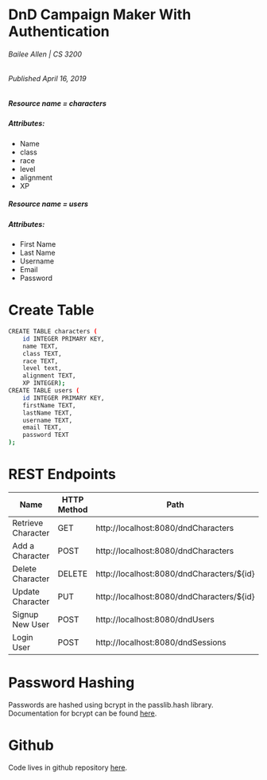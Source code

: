 # DnD Campaign Maker With Authentication
###### Bailee Allen | CS 3200
###### Published April 16, 2019

##
##### Resource name = characters
##### Attributes:
- Name
- class
- race
- level
- alignment
- XP

##### Resource name = users
##### Attributes:
- First Name
- Last Name
- Username
- Email
- Password

# Create Table 

```sh
CREATE TABLE characters (
    id INTEGER PRIMARY KEY,
    name TEXT,
    class TEXT,
    race TEXT,
    level text,
    alignment TEXT,
    XP INTEGER);
CREATE TABLE users (
    id INTEGER PRIMARY KEY,
    firstName TEXT,
    lastName TEXT,
    username TEXT,
    email TEXT,
    password TEXT
);
```

# REST Endpoints

| Name | HTTP Method | Path |
| ------ | ------ | ------ |
| Retrieve Character | GET | http://localhost:8080/dndCharacters
| Add a Character | POST | http://localhost:8080/dndCharacters
| Delete Character | DELETE | http://localhost:8080/dndCharacters/${id} |
| Update Character | PUT | http://localhost:8080/dndCharacters/${id} |
| Signup New User | POST | http://localhost:8080/dndUsers |
| Login User | POST | http://localhost:8080/dndSessions |

# Password Hashing
Passwords are hashed using bcrypt in the passlib.hash library. Documentation for bcrypt can be found [here](https://passlib.readthedocs.io/en/stable/lib/passlib.hash.bcrypt.html).

# Github
Code lives in github repository [here](https://github.com/dsu-cit-csweb3200/s19-resourceful-BaileeAllen).



